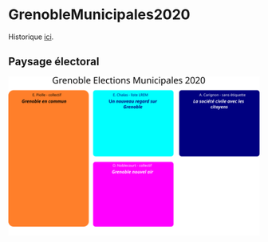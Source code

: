 # GrenobleMunicipales2020

Historique [ici](https://github.com/rom1gre/GrenobleMunicipales2020/tree/master/Historique).

## Paysage électoral

![Schéma Municipales Grenoble 2020](https://github.com/rom1gre/GrenobleMunicipales2020/blob/master/Images/schema.svg "Schéma")
